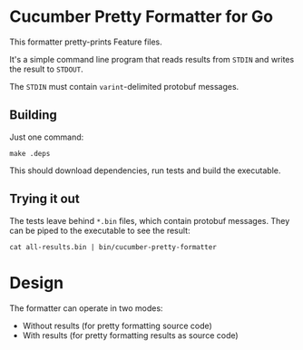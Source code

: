 # Cucumber Pretty Formatter for Go

This formatter pretty-prints Feature files.

It's a simple command line program that reads results from `STDIN` and
writes the result to `STDOUT`.

The `STDIN` must contain `varint`-delimited protobuf messages.

## Building

Just one command:

    make .deps

This should download dependencies, run tests and build the executable.

## Trying it out

The tests leave behind `*.bin` files, which contain protobuf messages. They can be piped
to the executable to see the result:

    cat all-results.bin | bin/cucumber-pretty-formatter


# Design

The formatter can operate in two modes:

- Without results (for pretty formatting source code)
- With results (for pretty formatting results as source code)